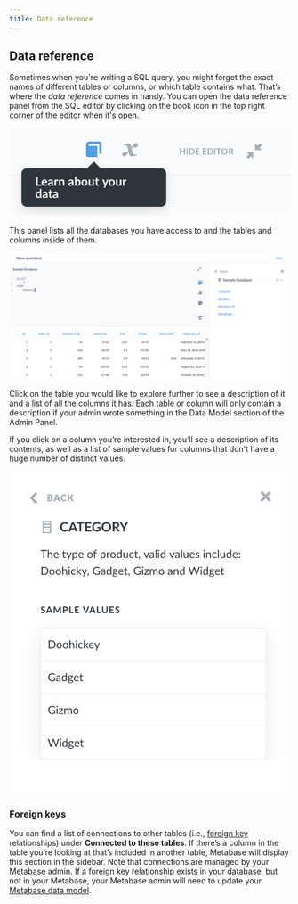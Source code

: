 ```yaml
---
title: Data reference
---
```


## Data reference

Sometimes when you're writing a SQL query, you might forget the exact names of different tables or columns, or which table contains what. That’s where the _data reference_ comes in handy. You can open the data reference panel from the SQL editor by clicking on the book icon in the top right corner of the editor when it's open.

![The data reference button](../images/Bookicon.png)

This panel lists all the databases you have access to and the tables and columns inside of them.

![Data reference sidebar](../images/DataReference.png)

Click on the table you would like to explore further to see a description of it and a list of all the columns it has. Each table or column will only contain a description if your admin wrote something in the Data Model section of the Admin Panel.

If you click on a column you’re interested in, you’ll see a description of its contents, as well as a list of sample values for columns that don't have a huge number of distinct values.

![Column detail](../images/data-reference-column-detail.png)

### Foreign keys

You can find a list of connections to other tables (i.e., [foreign key](/glossary/foreign_key) relationships) under **Connected to these tables**. If there’s a column in the table you’re looking at that’s included in another table, Metabase will display this section in the sidebar. Note that connections are managed by your Metabase admin. If a foreign key relationship exists in your database, but not in your Metabase, your Metabase admin will need to update your [Metabase data model](../../data-modeling/metadata-editing.md).

